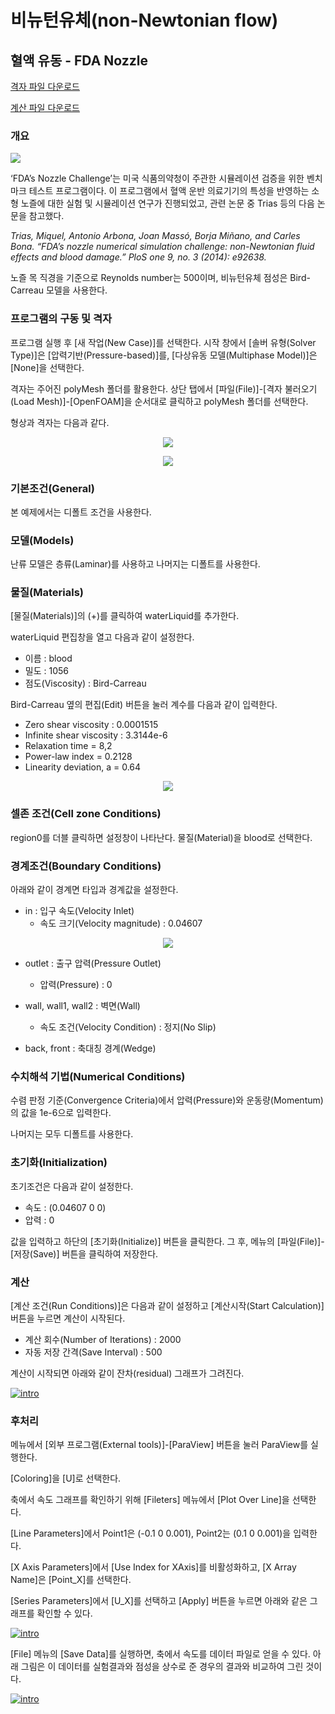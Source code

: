 # 비뉴턴유체(non-Newtonian flow)

## 혈액 유동 - FDA Nozzle 

[격자 파일 다운로드](https://drive.google.com/file/d/1hhfDGKd5c8jicGDiC25KWo4A_EuXqgQc/view?usp=sharing)

[계산 파일 다운로드](https://drive.google.com/file/d/1GT4riUP0E9Niwrw6LWrh0ZV0l49YlZJG/view?usp=sharing)

### 개요 

[![](https://github.com/nextfoam/baram-pages/raw/main/screenshots/blood/intro.png)](https://github.com/nextfoam/baram-pages/raw/main/screenshots/blood/intro.png)

‘FDA’s Nozzle Challenge’는 미국 식품의약청이 주관한 시뮬레이션 검증을 위한 벤치마크 테스트 프로그램이다. 이 프로그램에서 혈액 운반 의료기기의 특성을 반영하는 소형 노즐에 대한 실험 및 시뮬레이션 연구가 진행되었고, 관련 논문 중 Trias 등의 다음 논문을 참고했다.

_Trias, Miquel, Antonio Arbona, Joan Massó, Borja Miñano, and Carles Bona. “FDA’s nozzle numerical simulation challenge: non-Newtonian fluid effects and blood damage.” PloS one 9, no. 3 (2014): e92638._

노즐 목 직경을 기준으로 Reynolds number는 500이며, 비뉴턴유체 점성은 Bird-Carreau 모델을 사용한다.

### 프로그램의 구동 및 격자

프로그램 실행 후 [새 작업(New Case)]를 선택한다. 시작 창에서 [솔버 유형(Solver Type)]은 [압력기반(Pressure-based)]를, [다상유동 모델(Multiphase Model)]은 [None]을 선택한다.

격자는 주어진 polyMesh 폴더를 활용한다. 상단 탭에서 [파일(File)]-[격자 불러오기(Load Mesh)]-[OpenFOAM]을 순서대로 클릭하고 polyMesh 폴더를 선택한다. 

형상과 격자는 다음과 같다.

<p style="text-align: center">
    <img src="https://github.com/nextfoam/baram-pages/raw/main/screenshots/blood/fda-diagram.png"><br>
</p>

<p style="text-align: center">
    <img src="https://github.com/nextfoam/baram-pages/raw/main/screenshots/blood/fda-mesh.png"><br>
</p>


### 기본조건(General)

본 예제에서는 디폴트 조건을 사용한다.

### 모델(Models)

난류 모델은 층류(Laminar)를 사용하고 나머지는 디폴트를 사용한다.

### 물질(Materials)

[물질(Materials)]의 (+)를 클릭하여 waterLiquid를 추가한다. 

waterLiquid 편집창을 열고 다음과 같이 설정한다.

+ 이름 : blood
+ 밀도 : 1056
+ 점도(Viscosity) : Bird-Carreau

Bird-Carreau 옆의 편집(Edit) 버튼을 눌러 계수를 다음과 같이 입력한다.

+ Zero shear viscosity : 0.0001515
+ Infinite shear viscosity : 3.3144e-6
+ Relaxation time = 8,2
+ Power-law index = 0.2128
+ Linearity deviation, a = 0.64

<p style="text-align: center">
    <img src="https://github.com/nextfoam/baram-pages/raw/main/screenshots/blood/material.png"><br>
</p>

### 셀존 조건(Cell zone Conditions) 

region0를 더블 클릭하면 설정창이 나타난다. 물질(Material)을 blood로 선택한다.


### 경계조건(Boundary Conditions)

아래와 같이 경계면 타입과 경계값을 설정한다.

+ in : 입구 속도(Velocity Inlet)
    + 속도 크기(Velocity magnitude) : 0.04607

<p style="text-align: center">
    <img src="https://github.com/nextfoam/baram-pages/raw/main/screenshots/blood/bc-in.png">
</p>

+ outlet : 출구 압력(Pressure Outlet)
    + 압력(Pressure) : 0

+ wall, wall1, wall2 : 벽면(Wall)
    + 속도 조건(Velocity Condition) : 정지(No Slip)

+ back, front : 축대칭 경계(Wedge)


### 수치해석 기법(Numerical Conditions)

수렴 판정 기준(Convergence Criteria)에서 압력(Pressure)와 운동량(Momentum)의 값을 1e-6으로 입력한다.

나머지는 모두 디폴트를 사용한다.

### 초기화(Initialization)

초기조건은 다음과 같이 설정한다.

+ 속도 : (0.04607 0 0)
+ 압력 : 0

값을 입력하고 하단의 [초기화(Initialize)] 버튼을 클릭한다. 그 후, 메뉴의 [파일(File)]-[저장(Save)] 버튼을 클릭하여 저장한다.

### 계산

[계산 조건(Run Conditions)]은 다음과 같이 설정하고 [계산시작(Start Calculation)] 버튼을 누르면 계산이 시작된다.

+ 계산 회수(Number of Iterations) : 2000
+ 자동 저장 간격(Save Interval) : 500

계산이 시작되면 아래와 같이 잔차(residual) 그래프가 그려진다.

[![intro](https://github.com/nextfoam/baram-pages/raw/main/screenshots/blood/residual.png)](https://github.com/nextfoam/baram-pages/raw/main/screenshots/blood/residual.png)


### 후처리

메뉴에서 [외부 프로그램(External tools)]-[ParaView] 버튼을 눌러 ParaView를 실행한다.

[Coloring]을 [U]로 선택한다.

축에서 속도 그래프를 확인하기 위해 [Fileters] 메뉴에서 [Plot Over Line]을 선택한다.

[Line Parameters]에서 Point1은 (-0.1 0 0.001), Point2는 (0.1 0 0.001)을 입력한다. 

[X Axis Parameters]에서 [Use Index for XAxis]를 비활성화하고, [X Array Name]은 [Point_X]를 선택한다.

[Series Parameters]에서 [U_X]를 선택하고 [Apply] 버튼을 누르면 아래와 같은 그래프를 확인할 수 있다.

[![intro](https://github.com/nextfoam/baram-pages/raw/main/screenshots/blood/paraview.png)](https://github.com/nextfoam/baram-pages/raw/main/screenshots/blood/paraview.png)

[File] 메뉴의 [Save Data]를 실행하면, 축에서 속도를 데이터 파일로 얻을 수 있다. 아래 그림은 이 데이터를 실험결과와 점성을 상수로 준 경우의 결과와 비교하여 그린 것이다.

[![intro](https://github.com/nextfoam/baram-pages/raw/main/screenshots/blood/result.png)](https://github.com/nextfoam/baram-pages/raw/main/screenshots/blood/result.png)

